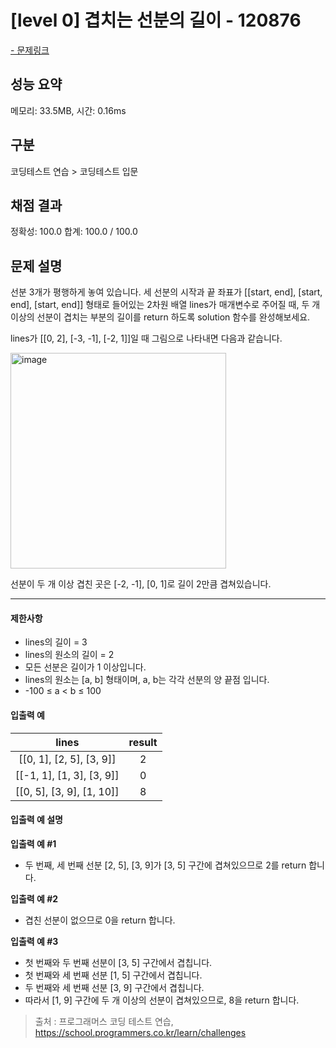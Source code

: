 # [level 0] 겹치는 선분의 길이 - 120876

<a href="https://school.programmers.co.kr/learn/courses/30/lessons/120876">- 문제링크</a>

## 성능 요약

메모리: 33.5MB, 시간: 0.16ms

## 구분

코딩테스트 연습 > 코딩테스트 입문

## 채점 결과

정확성: 100.0
합계: 100.0 / 100.0

## 문제 설명

선분 3개가 평행하게 놓여 있습니다. 세 선분의 시작과 끝 좌표가 [[start, end], [start, end], [start, end]] 형태로 들어있는 2차원 배열 lines가 매개변수로 주어질 때, 두 개 이상의 선분이 겹치는 부분의 길이를 return 하도록 solution 함수를 완성해보세요.

lines가 [[0, 2], [-3, -1], [-2, 1]]일 때 그림으로 나타내면 다음과 같습니다.

<img width="345" alt="image" src="https://github.com/wuzoo/Solving_problem/assets/121484561/a017cdee-ade0-4a90-a18b-74ab2003d69e">

선분이 두 개 이상 겹친 곳은 [-2, -1], [0, 1]로 길이 2만큼 겹쳐있습니다.

---

#### 제한사항

- lines의 길이 = 3
- lines의 원소의 길이 = 2
- 모든 선분은 길이가 1 이상입니다.
- lines의 원소는 [a, b] 형태이며, a, b는 각각 선분의 양 끝점 입니다.
- -100 ≤ a < b ≤ 100

#### 입출력 예

|         **lines**         | **result** |
| :-----------------------: | :--------: |
| [[0, 1], [2, 5], [3, 9]]  |     2      |
| [[-1, 1], [1, 3], [3, 9]] |     0      |
| [[0, 5], [3, 9], [1, 10]] |     8      |

#### 입출력 예 설명

**입출력 예 #1**

- 두 번째, 세 번째 선분 [2, 5], [3, 9]가 [3, 5] 구간에 겹쳐있으므로 2를 return 합니다.

**입출력 예 #2**

- 겹친 선분이 없으므로 0을 return 합니다.

**입출력 예 #3**

- 첫 번째와 두 번째 선분이 [3, 5] 구간에서 겹칩니다.
- 첫 번째와 세 번째 선분 [1, 5] 구간에서 겹칩니다.
- 두 번째와 세 번째 선분 [3, 9] 구간에서 겹칩니다.
- 따라서 [1, 9] 구간에 두 개 이상의 선분이 겹쳐있으므로, 8을 return 합니다.

> 출처 : 프로그래머스 코딩 테스트 연습, <https://school.programmers.co.kr/learn/challenges>
